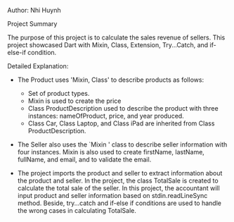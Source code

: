 Author: Nhi Huynh

Project Summary

The purpose of this project is to calculate the sales revenue of sellers.
This project showcased Dart with Mixin, Class, Extension, Try...Catch, and if-else-if condition.

Detailed Explanation:

* The Product uses 'Mixin, Class' to describe products as follows:

  -   Set of product types.
  -   Mixin is used to create the price
  -   Class ProductDescription used to describe the product with three instances: nameOfProduct, price, and year produced.
  -   Class Car, Class Laptop, and Class iPad are inherited from Class ProductDescription.

* The Seller also uses the `Mixin ' class to describe seller information with four instances. Mixin is also used to create firstName, lastName, fullName, and email, and to validate the email.

* The project imports the product and seller to extract information about the product and seller. In the project, the class TotalSale is created to calculate the total sale of the seller. In this project, the accountant will input product and seller information based on stdin.readLineSync method. Beside, try...catch and if-else if conditions are used to handle the wrong cases in calculating TotalSale.






